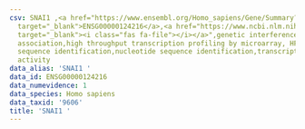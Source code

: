 ```yaml
---
csv: SNAI1 ,<a href="https://www.ensembl.org/Homo_sapiens/Gene/Summary?db=core;g=ENSG00000124216"
  target="_blank">ENSG00000124216</a>,<a href="https://www.ncbi.nlm.nih.gov/pubmed/28369544"
  target="_blank"><i class="fas fa-file"></i></a>",genetic interference,functional
  association,high throughput transcription profiling by microarray, HF73 cells,nucleotide
  sequence identification,nucleotide sequence identification,transcriptional regulation,up-regulates
  activity
data_alias: 'SNAI1 '
data_id: ENSG00000124216
data_numevidence: 1
data_species: Homo sapiens
data_taxid: '9606'
title: 'SNAI1 '
---
```

